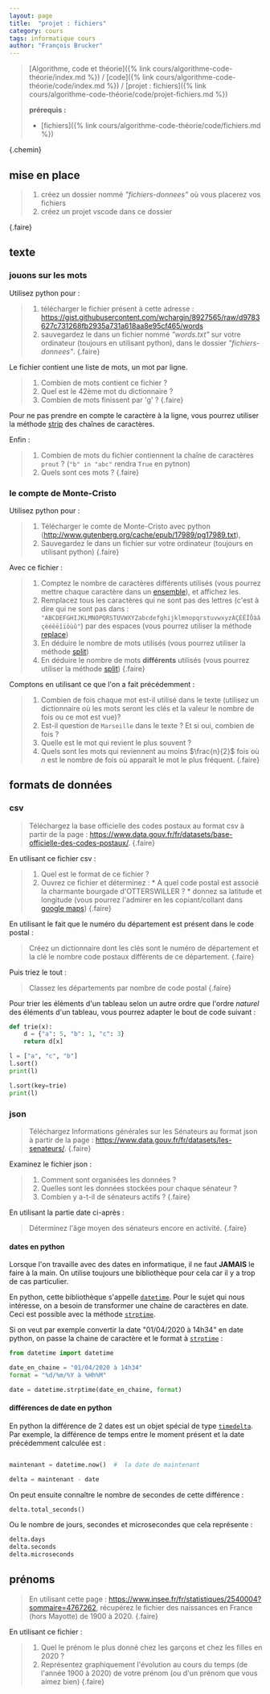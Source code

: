 ```yaml
---
layout: page
title:  "projet : fichiers"
category: cours
tags: informatique cours 
author: "François Brucker"
---
```


> [Algorithme, code et théorie]({% link cours/algorithme-code-théorie/index.md %}) / [code]({% link cours/algorithme-code-théorie/code/index.md %}) / [projet : fichiers]({% link cours/algorithme-code-théorie/code/projet-fichiers.md %})
>
> **prérequis :**
>
> * [fichiers]({% link cours/algorithme-code-théorie/code/fichiers.md %})
>
{.chemin}

## mise en place

> 1. créez un dossier nommé *"fichiers-donnees"* où vous placerez vos fichiers
> 2. créez un projet vscode dans ce dossier
>
{.faire}

## texte

### jouons sur les mots

Utilisez python pour :

> 1. télécharger le fichier présent à cette adresse : <https://gist.githubusercontent.com/wchargin/8927565/raw/d9783627c731268fb2935a731a618aa8e95cf465/words>
> 2. sauvegardez le dans un fichier nommé *"words.txt"*  sur votre ordinateur (toujours en utilisant python), dans le dossier *"fichiers-donnees"*.
{.faire}

Le fichier contient une liste de mots, un mot par ligne.

> 1. Combien de mots contient ce fichier ?
> 2. Quel est le 42ème mot du dictionnaire ?
> 3. Combien de mots finissent par 'g' ?
{.faire}

Pour ne pas prendre en compte le caractère à la ligne, vous pourrez utiliser la méthode [strip](https://docs.python.org/fr/3/library/stdtypes.html#str.strip) des chaînes de caractères.

Enfin : 

> 1. Combien de mots du fichier contiennent la chaîne de caractères `prout` ? (`"b" in "abc"` rendra `True` en pytnon)
> 2. Quels sont ces mots ?
{.faire}

### le compte de Monte-Cristo

Utilisez python pour :

> 1. Télécharger le comte de Monte-Cristo avec python (<http://www.gutenberg.org/cache/epub/17989/pg17989.txt>),
> 2. Sauvegardez le dans un fichier sur votre ordinateur (toujours en utilisant python)
{.faire}

Avec ce fichier :

> 1. Comptez le nombre de caractères différents utilisés (vous pourrez mettre chaque caractère dans un [ensemble](https://docs.python.org/fr/3/tutorial/datastructures.html#sets)), et affichez les.
> 2. Remplacez tous les caractères qui ne sont pas des lettres (c'est à dire qui ne sont pas dans : `"ABCDEFGHIJKLMNOPQRSTUVWXYZabcdefghijklmnopqrstuvwxyzÀÇÉÊÎÔàâçèéêëîïôùû"`) par des espaces (vous pourrez utiliser la méthode [replace](https://docs.python.org/fr/3/library/stdtypes.html#str.replace))
> 3. En déduire le nombre de mots utilisés (vous pourrez utiliser la méthode [split](https://docs.python.org/fr/3/library/stdtypes.html#str.split))
> 4. En déduire le nombre de mots **différents** utilisés (vous pourrez utiliser la méthode [split](https://docs.python.org/fr/3/library/stdtypes.html#str.split))
{.faire}

Comptons en utilisant ce que l'on a fait précédemment :

> 1. Combien de fois chaque mot est-il utilisé dans le texte (utilisez un dictionnaire où les mots seront les clés et la valeur le nombre de fois ou ce mot est vue)? 
> 2. Est-il question de `Marseille` dans le texte ? Et si oui, combien de fois ?
> 3. Quelle est le mot qui revient le plus souvent ?
> 4. Quels sont les mots qui reviennent au moins $\frac{n}{2}$ fois où $n$ est le nombre de fois où apparaît le mot le plus fréquent.
{.faire}

## formats de données

### csv

> Téléchargez la base officielle des codes postaux au format csv à partir de la page : <https://www.data.gouv.fr/fr/datasets/base-officielle-des-codes-postaux/>.
{.faire}

En utilisant ce fichier csv :

> 1. Quel est le format de ce fichier ?
> 2. Ouvrez ce fichier et déterminez :
    * A quel code postal est associé la charmante bourgade d'OTTERSWILLER ?
    * donnez sa latitude et longitude (vous pourrez l'admirer en les copiant/collant dans [google maps](https://www.google.fr/maps))
{.faire}

En utilisant le fait que le numéro du département est présent dans le code postal :

> Créez un dictionnaire dont les clés sont le numéro de département et la clé le nombre code postaux différents de ce département.
{.faire}

Puis triez le tout :

> Classez les départements par nombre de code postal
{.faire}

Pour trier les éléments d'un tableau selon un autre ordre que l'ordre *naturel* des éléments d'un tableau, vous pourrez adapter le bout de code suivant :

```python
def trie(x):
    d = {"a": 5, "b": 1, "c": 3}
    return d[x]

l = ["a", "c", "b"]
l.sort()
print(l)

l.sort(key=trie)
print(l)
```

### json

> Téléchargez Informations générales sur les Sénateurs au format json à partir de la page : <https://www.data.gouv.fr/fr/datasets/les-senateurs/>.
{.faire}

Examinez le fichier json :

> 1. Comment sont organisées les données ?
> 2. Quelles sont les données stockées pour chaque sénateur ?
> 3. Combien y a-t-il de sénateurs actifs ?
{.faire}

En utilisant la partie date ci-après :

> Déterminez l'âge moyen des sénateurs encore en activité.
{.faire}

#### dates en python

Lorsque l'on travaille avec des dates en informatique, il ne faut **JAMAIS** le faire à la main. On utilise toujours une bibliothèque pour cela car il y a trop de cas particulier.

En python, cette bibliothèque s'appelle [`datetime`](https://docs.python.org/fr/3.9/library/datetime.html). Pour le sujet qui nous intéresse, on a besoin de transformer une chaine de caractères en date. Ceci est possible avec la méthode [`strptime`](https://docs.python.org/fr/3.9/library/datetime.html#strftime-strptime-behavior).

Si on veut par exemple convertir la date "01/04/2020 à 14h34" en date python, on passe la chaine de caractère et le format à [`strptime`](https://docs.python.org/fr/3.7/library/datetime.html#strftime-strptime-behavior) :

```python
from datetime import datetime

date_en_chaine = "01/04/2020 à 14h34"
format = "%d/%m/%Y à %Hh%M"

date = datetime.strptime(date_en_chaine, format)
```

#### différences de date en python

En python la différence de 2 dates est un objet spécial de type [`timedelta`](https://docs.python.org/fr/3.7/library/datetime.html#timedelta-objects). Par exemple, la différence de temps entre le moment présent et la date précédemment calculée est :

```python

maintenant = datetime.now()  #  la date de maintenant

delta = maintenant - date
```

On peut ensuite connaître le nombre de secondes de cette différence :

```python
delta.total_seconds()
```

Ou le nombre de jours, secondes et microsecondes que cela représente :

```python
delta.days
delta.seconds
delta.microseconds
```

## prénoms

> En utilisant cette page : <https://www.insee.fr/fr/statistiques/2540004?sommaire=4767262>, récupérez le fichier des naissances en France (hors Mayotte) de 1900 à 2020.
{.faire}

En utilisant ce fichier :

>
> 1. Quel le prénom le plus donné chez les garçons et chez les filles en 2020 ?
> 2. Représentez graphiquement l'évolution au cours du temps (de l'année 1900 à 2020) de votre prénom (ou d'un prénom que vous aimez bien)
{.faire}
